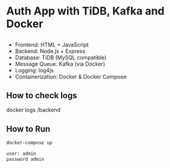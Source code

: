# Auth App with TiDB, Kafka and Docker

##
- Frontend: HTML + JavaScript
- Backend: Node.js + Express
- Database: TiDB (MySQL compatible)
- Message Queue: Kafka (via Docker)
- Logging: log4js
- Containerization: Docker & Docker Compose

## How to check logs 
docker logs /backend

## How to Run
```bash
docker-compose up

user: admin 
password admin
